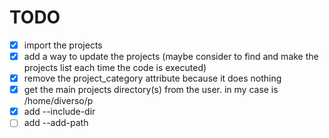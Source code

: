 # TODO
 - [x] import the projects
 - [x] add a way to update the projects (maybe consider to find and make the projects list each time the code is executed)
 - [x] remove the project_category attribute because it does nothing
 - [x] get the main projects directory(s) from the user. in my case is /home/diverso/p
 - [x] add --include-dir
 - [ ] add --add-path
